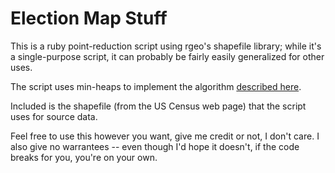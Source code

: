 # Election Map Stuff

This is a ruby point-reduction script using rgeo's shapefile library; while it's a single-purpose script, it can probably be fairly easily generalized for other uses.

The script uses min-heaps to implement the algorithm [described here](http://bost.ocks.org/mike/simplify/ "link").

Included is the shapefile (from the US Census web page) that the script uses for source data.

Feel free to use this however you want, give me credit or not, I don't care. I also give no warrantees -- even though I'd hope it doesn't, if the code breaks for you, you're on your own.

